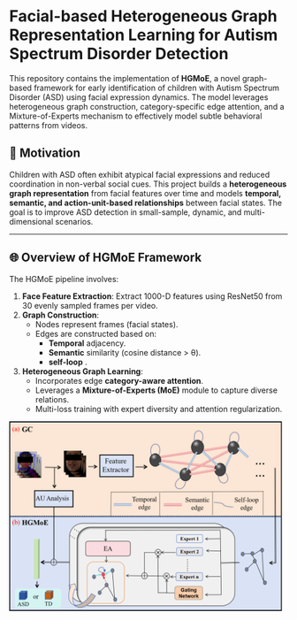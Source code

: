 # Facial-based Heterogeneous Graph Representation Learning for Autism Spectrum Disorder Detection

This repository contains the implementation of **HGMoE**, a novel graph-based framework for early identification of children with Autism Spectrum Disorder (ASD) using facial expression dynamics. The model leverages heterogeneous graph construction, category-specific edge attention, and a Mixture-of-Experts mechanism to effectively model subtle behavioral patterns from videos.

## 🧠 Motivation

Children with ASD often exhibit atypical facial expressions and reduced coordination in non-verbal social cues. This project builds a **heterogeneous graph representation** from facial features over time and models **temporal, semantic, and action-unit-based relationships** between facial states. The goal is to improve ASD detection in small-sample, dynamic, and multi-dimensional scenarios.

---

## 🌐 Overview of HGMoE Framework

The HGMoE pipeline involves:

1. **Face Feature Extraction**: Extract 1000-D features using ResNet50 from 30 evenly sampled frames per video.
2. **Graph Construction**:
   - Nodes represent frames (facial states).
   - Edges are constructed based on:
     - **Temporal** adjacency.
     - **Semantic** similarity (cosine distance > θ).
     - **self-loop** .
3. **Heterogeneous Graph Learning**:
   - Incorporates edge **category-aware attention**.
   - Leverages a **Mixture-of-Experts (MoE)** module to capture diverse relations.
   - Multi-loss training with expert diversity and attention regularization.

![HGMoE](framework_image/framework.png)
